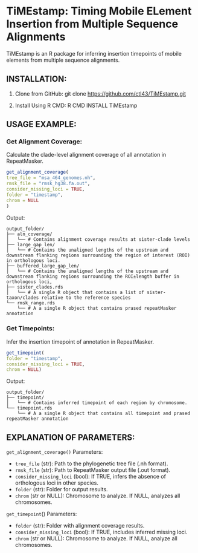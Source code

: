 # TiMEstamp: Timing Mobile ELement Insertion from Multiple Sequence Alignments
TiMEstamp is an R package for inferring insertion timepoints of mobile elements from multiple sequence alignments.

## INSTALLATION:
1. Clone from GitHub:
git clone https://github.com/ctl43/TiMEstamp.git

2. Install Using R CMD:
R CMD INSTALL TiMEstamp

## USAGE EXAMPLE:
### Get Alignment Coverage:
Calculate the clade-level alignment coverage of all annotation in RepeatMasker.

```r
get_alignment_coverage(
tree_file = "msa_464_genomes.nh",
rmsk_file = "rmsk_hg38.fa.out",
consider_missing_loci = TRUE,
folder = "timestamp",
chrom = NULL
)
```

Output: 
```
output_folder/
├── aln_coverage/
│   └── # Contains alignment coverage results at sister-clade levels
├── large_gap_len/
│   └── # Contains the unaligned lengths of the upstream and downstream flanking regions surrounding the region of interest (ROI) in orthologous loci.
├── buffered_large_gap_len/
│   └── # Contains the unaligned lengths of the upstream and downstream flanking regions surrounding the ROI±length buffer in orthologous loci, 
├── sister_clades.rds
│   └── # A single R object that contains a list of sister-taxon/clades relative to the reference species
└── rmsk_range.rds
    └── # A a single R object that contains prased repeatMasker annotation
```

### Get Timepoints:
Infer the insertion timepoint of annotation in RepeatMasker.

```r
get_timepoint(
folder = "timestamp",
consider_missing_loci = TRUE,
chrom = NULL)
```

Output:
```
output_folder/
├── timepoint/
│   └── # Contains inferred timepoint of each region by chromosome.
└── timepoint.rds
    └── # A a single R object that contains all timepoint and prased repeatMasker annotation
```


## EXPLANATION OF PARAMETERS:
`get_alignment_coverage()` Parameters:
- `tree_file` (str): Path to the phylogenetic tree file (.nh format).
- `rmsk_file` (str): Path to RepeatMasker output file (.out format).
- `consider_missing_loci` (bool): If TRUE, infers the absence of orthologous loci in other species.
- `folder` (str): Folder for output results.
- `chrom` (str or NULL): Chromosome to analyze. If NULL, analyzes all chromosomes.

`get_timepoint`() Parameters:
- `folder` (str): Folder with alignment coverage results.
- `consider_missing_loci` (bool): If TRUE, includes inferred missing loci.
- `chrom` (str or NULL): Chromosome to analyze. If NULL, analyze all chromosomes.
